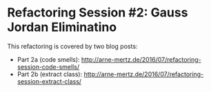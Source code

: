 # Refactoring Session #2: Gauss Jordan Eliminatino

This refactoring is covered by two blog posts:

- Part 2a (code smells): http://arne-mertz.de/2016/07/refactoring-session-code-smells/
- Part 2b (extract class): http://arne-mertz.de/2016/07/refactoring-session-extract-class/
